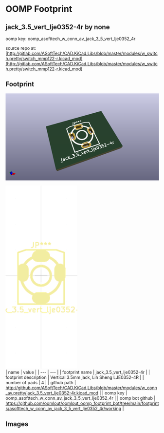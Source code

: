 # OOMP Footprint  
## jack_3.5_vert_lje0352-4r  by none  
  
oomp key: oomp_asofttech_w_conn_av_jack_3_5_vert_lje0352_4r  
  
source repo at: [http://gitlab.com/ASoftTech/CAD.KiCad.Libs/blob/master/modules/w_switch.pretty/switch_mmp122-r.kicad_mod](http://gitlab.com/ASoftTech/CAD.KiCad.Libs/blob/master/modules/w_switch.pretty/switch_mmp122-r.kicad_mod)  
## Footprint  
  
[![working_kicad_pcb_3d.png](working_kicad_pcb_3d_600.png)](working_kicad_pcb_3d.png)  
  
[![working.png](working_600.png)](working.png)  
| name | value | 
| --- | --- | 
| footprint name | jack_3.5_vert_lje0352-4r | 
| footprint description | Vertical 3.5mm jack, Lih Sheng LJE0352-4R | 
| number of pads | 4 | 
| github path | http://github.com/ASoftTech/CAD.KiCad.Libs/blob/master/modules/w_conn_av.pretty/jack_3.5_vert_lje0352-4r.kicad_mod | 
| oomp key | oomp_asofttech_w_conn_av_jack_3_5_vert_lje0352_4r | 
| oomp bot github | https://github.com/oomlout/oomlout_oomp_footprint_bot/tree/main/footprints/asofttech_w_conn_av_jack_3_5_vert_lje0352_4r/working | 
## Images  
